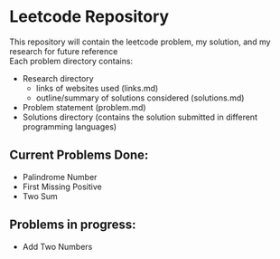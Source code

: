 # Leetcode Repository

This repository will contain the leetcode problem, my solution, and my research for future reference  
Each problem directory contains:
- Research directory
    - links of websites used (links.md)
    - outline/summary of solutions considered (solutions.md)
- Problem statement (problem.md)
- Solutions directory (contains the solution submitted in different programming languages)

## Current Problems Done:
- Palindrome Number
- First Missing Positive
- Two Sum

## Problems in progress:
- Add Two Numbers